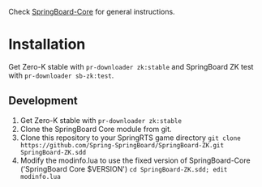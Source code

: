 Check [SpringBoard-Core](https://github.com/Spring-SpringBoard/SpringBoard-Core) for general instructions.

# Installation

Get Zero-K stable with `pr-downloader zk:stable` and SpringBoard ZK test with `pr-downloader sb-zk:test`.

## Development

1. Get Zero-K stable with `pr-downloader zk:stable`
2. Clone the SpringBoard Core module from git.
3. Clone this repository to your SpringRTS game directory `git clone https://github.com/Spring-SpringBoard/SpringBoard-ZK.git SpringBoard-ZK.sdd`
4. Modify the modinfo.lua to use the fixed version of SpringBoard-Core ('SpringBoard Core $VERSION') `cd SpringBoard-ZK.sdd; edit modinfo.lua`
